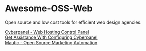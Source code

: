 # Awesome-OSS-Web
Open source and low cost tools for efficient web design agencies.


[Cyberpanel - Web Hosting Control Panel](https://cyberpanel.net)   <br>
[Get Assistance With Configuring Cyberpanel](https://go-it.io)  <br>
[Mautic - Open Source Marketing Automation](https://www.mautic.org)  <br>
